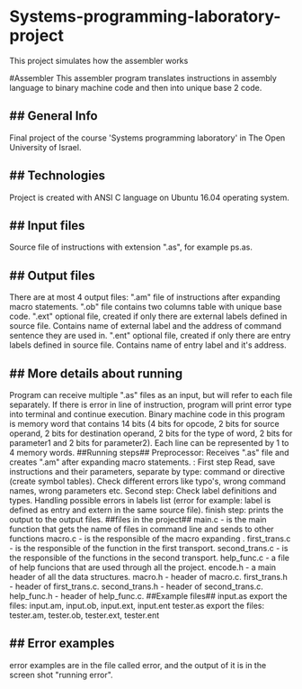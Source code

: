 # Systems-programming-laboratory-project
This project simulates how the assembler works

#Assembler
This assembler program translates instructions in assembly language to binary machine code and then into unique base 2 code.
## ## General Info
Final project of the course 'Systems programming laboratory' in The Open University of Israel.
## ## Technologies
Project is created with ANSI C language on Ubuntu 16.04 operating system.
## ## Input files
Source file of instructions with extension ".as", for example ps.as.
## ## Output files
There are at most 4 output files:
".am" file of instructions after expanding macro statements.
".ob" file contains two columns table with unique base code.
".ext" optional file, created if only there are external labels defined in source file. Contains name of external label and the address of command sentence they are used in.
".ent" optional file, created if only there are entry labels defined in source file. Contains name of entry label and it's address.
## ## More details about running
Program can receive multiple ".as" files as an input, but will refer to each file separately.
If there is error in line of instruction, program will print error type into terminal and continue execution.
Binary machine code in this program is memory word that contains 14 bits (4 bits for opcode, 2 bits for source operand, 2 bits for destination operand, 2 bits for the type of word, 2 bits for parameter1 and 2 bits for parameter2). Each line can be represented by 1 to 4 memory words.
##Running steps##
Preprocessor:
Receives ".as" file and creates ".am" after expanding macro statements.
: First step
Read, save instructions and their parameters, separate by type: command or directive (create symbol tables). Check different errors like typo's, wrong command names, wrong parameters etc.
Second step:
Check label definitions and types. Handling possible errors in labels list (error for example: label is defined as entry and extern in the same source file).
finish step:
prints the output to the output files.
##files in the project##
main.c - is the main function that gets the name of files in command line and sends to other functions
macro.c - is the responsible of the macro expanding .
first_trans.c - is the responsible of the function in the first transport.
second_trans.c - is the responsible of the functions in the second transport.
help_func.c - a file of help funcions that are used through all the project.
encode.h - a main header of all the data structures.
macro.h - header of macro.c.
first_trans.h - header of first_trans.c.
second_trans.h - header of second_trans.c.
help_func.h - header of help_func.c.
##Example files##
input.as export the files:
input.am, input.ob, input.ext, input.ent
tester.as export the files:
tester.am, tester.ob, tester.ext, tester.ent
## ## Error examples
error examples are in the file called error, and the output of it is in the screen shot "running error".

